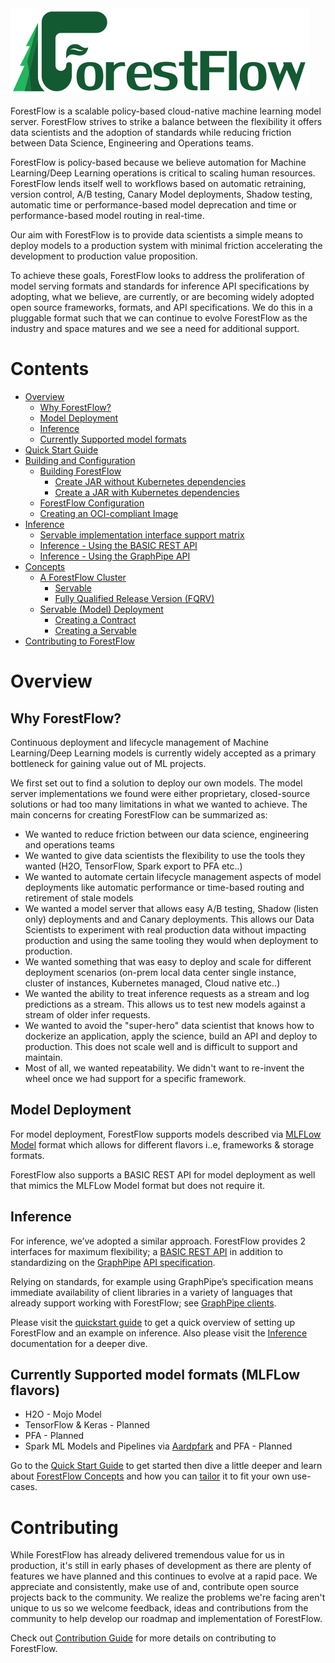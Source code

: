 <!--
    Copyright 2019 DreamWorks Animation L.L.C.
    Licensed under the Apache License, Version 2.0 (the "License");
    you may not use this file except in compliance with the License.
    You may obtain a copy of the License at
    http://www.apache.org/licenses/LICENSE-2.0
    Unless required by applicable law or agreed to in writing, software
    distributed under the License is distributed on an "AS IS" BASIS,
    WITHOUT WARRANTIES OR CONDITIONS OF ANY KIND, either express or implied.
    See the License for the specific language governing permissions and
    limitations under the License.
-->
<img src="./resources/forestflow_logo_text.png" alt="ForestFlow Logo" width="478" height="139"/>

ForestFlow is a scalable policy-based cloud-native machine learning model server. ForestFlow strives to strike a balance between the flexibility it offers data scientists and the adoption of standards while reducing friction between Data Science, Engineering and Operations teams.

ForestFlow is policy-based because we believe automation for Machine Learning/Deep Learning operations is critical to scaling human resources. ForestFlow lends itself well to workflows based on automatic retraining, version control, A/B testing, Canary Model deployments, Shadow testing, automatic time or performance-based model deprecation and time or performance-based model routing in real-time.

Our aim with ForestFlow is to provide data scientists a simple means to deploy models to a production system with minimal friction accelerating the development to production value proposition.

To achieve these goals, ForestFlow looks to address the proliferation of model serving formats and standards for inference API specifications by adopting, what we believe, are currently, or are becoming widely adopted open source frameworks, formats, and API specifications. We do this in a pluggable format such that we can continue to evolve ForestFlow as the industry and space matures and we see a need for additional support.



# Contents

  - [Overview](./docs/overview.md)
      - [Why ForestFlow?](./docs/overview.md#why-forestflow)
      - [Model Deployment](./docs/overview.md#model-deployment)
      - [Inference](./docs/overview.md#inference)
      - [Currently Supported model formats](./docs/overview.md#currently-supported-model-formats)
  - [Quick Start Guide](./docs/quickstart.md)
  - [Building and Configuration](./docs/buildconfig.md)
      - [Building ForestFlow](./docs/buildconfig.md#building-forestflow)
         - [Create JAR without Kubernetes dependencies](./docs/buildconfig.md#create-jar-without-kubernetes-dependencies)
         - [Create a JAR with Kubernetes dependencies](./docs/buildconfig.md#create-a-jar-with-kubernetes-dependencies)
      - [ForestFlow Configuration](./docs/buildconfig.md#forestflow-configuration)
      - [Creating an OCI-compliant Image](./docs/buildconfig.md#creating-an-oci-compliant-image)
  - [Inference](./docs/inference.md)
      - [Servable implementation interface support matrix](./docs/inference.md#servable-implementation-interface-support-matrix)
      - [Inference - Using the BASIC REST API](./docs/inference.md#inference---using-the-basic-rest-api)
      - [Inference - Using the GraphPipe API](./docs/inference.md#inference---using-the-graphpipe-api)
  - [Concepts](./docs/concepts.md)
      - [A ForestFlow Cluster](./docs/concepts.md#a-forestflow-cluster)
          - [Servable](./docs/concepts.md#servable)
          - [Fully Qualified Release Version (FQRV)](./docs/concepts.md#fully-qualified-release-version-fqrv)
      - [Servable (Model) Deployment](./docs/concepts.md#servable-model-deployment)
          - [Creating a Contract](./docs/concepts.md#creating-a-contract)
          - [Creating a Servable](./docs/concepts.md#creating-a-servable)
  - [Contributing to ForestFlow](#contributing)

# Overview
## Why ForestFlow?
Continuous deployment and lifecycle management of Machine Learning/Deep Learning models is currently widely accepted as a primary bottleneck for gaining value out of ML projects.

We first set out to find a solution to deploy our own models. The model server implementations we found were either proprietary, closed-source solutions or had too many limitations in what we wanted to achieve.
The main concerns for creating ForestFlow can be summarized as:
   - We wanted to reduce friction between our data science, engineering and operations teams
   - We wanted to give data scientists the flexibility to use the tools they wanted (H2O, TensorFlow, Spark export to PFA etc..)
   - We wanted to automate certain lifecycle management aspects of model deployments like automatic performance or time-based routing and retirement of stale models
   - We wanted a model server that allows easy A/B testing, Shadow (listen only) deployments and and Canary deployments. This allows our Data Scientists to experiment with real production data without impacting production and using the same tooling they would when deployment to production. 
   - We wanted something that was easy to deploy and scale for different deployment scenarios (on-prem local data center single instance, cluster of instances, Kubernetes managed, Cloud native etc..)
   - We wanted the ability to treat inference requests as a stream and log predictions as a stream. This allows us to test new models against a stream of older infer requests.
   - We wanted to avoid the "super-hero" data scientist that knows how to dockerize an application, apply the science, build an API and deploy to production. This does not scale well and is difficult to support and maintain.
   - Most of all, we wanted repeatability. We didn't want to re-invent the wheel once we had support for a specific framework. 

## Model Deployment
For model deployment, ForestFlow supports models described via [MLFLow Model](https://mlflow.org/docs/latest/models.html) format which allows for different flavors i..e, frameworks & storage formats.

ForestFlow also supports a BASIC REST API for model deployment as well that mimics the MLFLow Model format but does not require it.

## Inference
For inference, we’ve adopted a similar approach. ForestFlow provides 2 interfaces for maximum flexibility; 
a [BASIC REST API](./docs/inference.md#inference---using-the-basic-rest-api) in addition to 
standardizing on the [GraphPipe](https://oracle.github.io/graphpipe) 
[API specification](https://oracle.github.io/graphpipe/#/guide/user-guide/spec).

Relying on standards, for example using GraphPipe’s specification means immediate availability of client libraries in a variety of languages that already support working with ForestFlow; see [GraphPipe clients](https://oracle.github.io/graphpipe/#/guide/clients/overview).

Please visit the [quickstart guide](./docs/quickstart.md) to get a quick overview of setting up ForestFlow and an example on inference.
Also please visit the [Inference](./docs/inference.md) documentation for a deeper dive. 

## Currently Supported model formats (MLFLow flavors)
 - H2O - Mojo Model
 - TensorFlow & Keras - Planned
 - PFA - Planned
 - Spark ML Models and Pipelines via [Aardpfark](https://github.com/CODAIT/aardpfark) and PFA - Planned

Go to the [Quick Start Guide](./docs/quickstart.md) to get started then dive a little deeper and 
learn about [ForestFlow Concepts](./docs/concepts.md) and how you can 
[tailor](./docs/concepts.md#servable-model-deployment) it to fit your own use-cases.


# Contributing
While ForestFlow has already delivered tremendous value for us in production, it's still in early phases of development
as there are plenty of features we have planned and this continues to evolve at a rapid pace. 
We appreciate and consistently, make use of and, contribute open source projects back to the community. 
We realize the problems we're facing aren't unique to us so we welcome feedback, ideas and contributions from the 
community to help develop our roadmap and implementation of ForestFlow.

Check out [Contribution Guide](./docs/contributing.md) for more details on contributing to ForestFlow.

